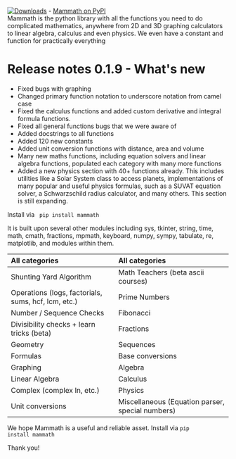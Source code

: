 [![Downloads](https://static.pepy.tech/personalized-badge/mammath?period=total&units=international_system&left_color=grey&right_color=brightgreen&left_text=Mammath%20downloads)](https://pepy.tech/project/mammath) - <a href="https://pypi.org/project/mammath/" target="_blank">Mammath on PyPI</a>
<br>
Mammath is the python library with all the functions you need to do complicated mathematics, anywhere from 2D and 3D graphing calculators to linear algebra, calculus and even physics. We even have a constant and function for practically everything
<br>

<h1><b> Release notes 0.1.9 - What's new </b></h1>
<ul>
    <li>Fixed bugs with graphing </li>
    <li>Changed primary function notation to underscore notation from camel case</li>
    <li>Fixed the calculus functions and added custom derivative and integral formula functions.</li>
    <li>Fixed all general functions bugs that we were aware of</li>
    <li>Added docstrings to all functions</li>
    <li>Added 120 new constants</li>
    <li>Added unit conversion functions with distance, area and volume</li>
    <li>Many new maths functions, including equation solvers and linear algebra functions, populated each category with many more functions</li>
    <li>Added a new physics section with 40+ functions already. This includes utilities like a Solar System class to access planets, implementations of many popular and useful physics formulas, such as a SUVAT equation solver, a Schwarzschild radius calculator, and many others. This section is still expanding. </li>
</ul>

Install via <code> pip install mammath </code>

It is built upon several other modules including sys, tkinter, string, time, math, cmath, fractions, mpmath, keyboard, numpy, sympy, tabulate, re, matplotlib, and modules within them. 

| All categories                                    | All categories    |
| :----------------------------------------------- | :-------------- |
| Shunting Yard Algorithm                          | Math Teachers (beta ascii courses)   |
| Operations (logs, factorials, sums, hcf, lcm, etc.) | Prime Numbers|
| Number / Sequence Checks                         | Fibonacci        |
| Divisibility checks + learn tricks (beta)        | Fractions        |
| Geometry                                         | Sequences        |
| Formulas                                         | Base conversions |
| Graphing                                         | Algebra          |
| Linear Algebra                                   | Calculus         |
| Complex (complex ln, etc.) | Physics             |
| Unit conversions    |  Miscellaneous (Equation parser, special numbers)|

We hope Mammath is a useful and reliable asset. Install via <code>pip install mammath</code>

Thank you!
